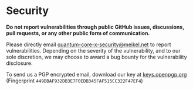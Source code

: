 ﻿# Security

**Do not report vulnerabilities through public GitHub issues, discussions, pull requests, or any other public form of communication.**

Please directly email [quantum-core-x-security@meikel.net](mailto:quantum-core-x-security@meikel.net) to report vulnerabilities.  Depending on the severity of the vulnerability, and to our sole discretion, we may choose to award a bug bounty for the vulnerability disclosure.

To send us a PGP encrypted email, download our key at [keys.openpgp.org](https://keys.openpgp.org/search?q=quantum-core-x-security%40meikel.net) (Fingerprint `449BBAF932DB3E7F0EDB345FAF515CC322F47EF4`)
